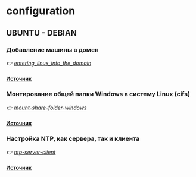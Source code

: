 # configuration

## UBUNTU - DEBIAN

### Добавление машины в домен
*:point_right: [entering_linux_into_the_domain](entering_linux_into_the_domain)*
#### [Источник](https://unlix.ru/%D0%B2%D0%B2%D0%B5%D1%81%D1%82%D0%B8-%D0%B2-%D0%B4%D0%BE%D0%BC%D0%B5%D0%BD-active-directory-ad-%D0%BB%D0%B8%D0%BD%D1%83%D0%BA%D1%81-ubuntu-20-04-18-04-debian-10/)

### Монтирование общей папки Windows в систему Linux (cifs)
*:point_right: [mount-share-folder-windows](mount-share-folder-windows)*
#### [Источник](https://unlix.ru/kak-podklyuchit-obshhuyu-papku-setevoj-resurs-sharu-windows-k-linux/)

### Настройка NTP, как сервера, так и клиента
*:point_right: [ntp-server-client](ntp-server-client)*
#### [Источник](https://www.dmosk.ru/miniinstruktions.php?mini=ntp-server-ubuntu)
